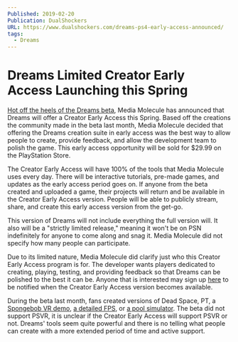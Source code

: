 ```yaml
---
Published: 2019-02-20
Publication: DualShockers
URL: https://www.dualshockers.com/dreams-ps4-early-access-announced/
tags:
  - Dreams
---
```

# Dreams Limited Creator Early Access Launching this Spring

[Hot off the heels of the Dreams beta](https://www.dualshockers.com/media-molecule-dreams-beta/), Media Molecule has announced that Dreams will offer a Creator Early Access this Spring. Based off the creations the community made in the beta last month, Media Molecule decided that offering the Dreams creation suite in early access was the best way to allow people to create, provide feedback, and allow the development team to polish the game. This early access opportunity will be sold for $29.99 on the PlayStation Store.

The Creator Early Access will have 100% of the tools that Media Molecule uses every day. There will be interactive tutorials, pre-made games, and updates as the early access period goes on. If anyone from the beta created and uploaded a game, their projects will return and be available in the Creator Early Access version. People will be able to publicly stream, share, and create this early access version from the get-go.

This version of Dreams will not include everything the full version will. It also will be a "strictly limited release," meaning it won't be on PSN indefinitely for anyone to come along and snag it. Media Molecule did not specify how many people can participate.

Due to its limited nature, Media Molecule did clarify just who this Creator Early Access program is for. The developer wants players dedicated to creating, playing, testing, and providing feedback so that Dreams can be polished to the best it can be. Anyone that is interested may sign up [here](https://www.playstation.com/en-us/campaigns/2019/dreams-creator-early-access/) to be notified when the Creator Early Access version becomes available.

During the beta last month, fans created versions of Dead Space, PT, a [Spongebob VR demo](https://www.dualshockers.com/spongebob-dreams-ps4-super-bowl-2019/), [a detailed FPS](https://www.dualshockers.com/dreams-project-zero-fps/), or [a pool simulator](https://www.dualshockers.com/dreams-ps4-beta-developer-pool-level/). The beta did not support PSVR, it is unclear if the Creator Early Access will support PSVR or not. Dreams' tools seem quite powerful and there is no telling what people can create with a more extended period of time and active support.